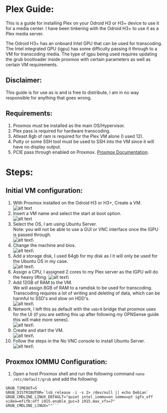 # Plex Guide: 
This is a guide for installing Plex on your Odroid H3 or H3+ device to use it for a media center.
I have been tinkering with the Odroid H3+ to use it as a Plex media server.

The Odroid H3+ has an onboard Intel GPU that can be used for transcoding.
The Intel integrated GPU (igpu) has some difficulty passing it through to a VM for transcoding media.
The type of igpu being used requires updating the grub bootloader inside proxmox with certain parameters as well as certain VM requirements.

## Disclaimer:
This guide is for use as is and is free to distribute, I am in no way responsible for anything that goes wrong.

## Requirements: 
1. Proxmox must be installed as the main OS/Hypervisor. 
2. Plex pass is required for hardware transcoding.
3. Atleast 8gb of ram is required for the Plex VM alone (I used 12).
4. Putty or some SSH tool must be used to SSH into the VM since it will have no display output.
5. PCIE pass through enabled on Proxmox. [Proxmox Documentation](https://pve.proxmox.com/wiki/PCI(e)_Passthrough). 

# Steps: 
## Initial VM configuration:
1. With Proxmox installed on the Odroid H3 or H3+, Create a VM.\
![alt text](/Images/Odroid-H3+/Plex/Create%20a%20VM.png)
2. Insert a VM name and select the start at boot option.\
![alt text](/Images/Odroid-H3+/Plex/Create%20a%20VM%202.png)
3. Select the OS, I am using Ubuntu Server.\
Note: you will not be able to use a GUI or VNC interface once the IGPU is passed through.\
![alt text](/Images/Odroid-H3+/Plex/Create%20a%20VM%203.png)\
4. Change the machine and bios.\
![alt text](/Images/Odroid-H3+/Plex/Create%20a%20VM%204.png)\
5. Add a storage disk, I used 64gb for my disk as I it will only be used for the Ubuntu OS in my case.\
![alt text](/Images/Odroid-H3+/Plex/Create%20a%20VM%205.png)\
6. Assign a CPU, I assigned 2 cores to my Plex server as the IGPU will do the heavy lifting. 
![alt text](/Images/Odroid-H3+/Plex/Create%20a%20VM%206.png)\
7. Add 12GB of RAM to the VM.\
We will assign 8GB of RAM to a ramdisk to be used for transcoding. Transcoding requires a lot of writing and deleting of data, which can be harmful to SSD's and slow on HDD's.\
![alt text](/Images/Odroid-H3+/Plex/Create%20a%20VM%207.png)\
8. Network, I left this as default with the `vmbr0` bridge that proxmox uses for the UI (if you are setting this up after following my OPNSense guide this will make more senes).\
![alt text](/Images/Odroid-H3+/Plex/Create%20a%20VM%208.png)\
9. Create and start the VM.\
![alt text](/Images/Odroid-H3+/Plex/start%20vm.png)\
10. Follow the steps in the No VNC console to install Ubuntu Server.\
![alt text](/Images/Odroid-H3+/Plex/Console%20vm.png)\

## Proxmox IOMMU Configuration:
1. Open a host Proxmox shell and run the following command `nano /etc/default/grub` and add the following:
```GRUB_DEFAULT=0
GRUB_TIMEOUT=5
GRUB_DISTRIBUTOR=`lsb_release -i -s 2> /dev/null || echo Debian`
GRUB_CMDLINE_LINUX_DEFAULT="quiet intel_iommu=on iommu=pt igfx_off video=efifb:off i915.enable_guc=3 i915.max_vfs=7"
GRUB_CMDLINE_LINUX=""```